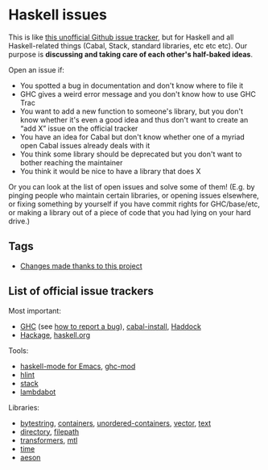 # Haskell issues

This is like [this unofficial Github issue tracker](https://github.com/isaacs/github), but for Haskell and all Haskell-related things (Cabal, Stack, standard libraries, etc etc etc). Our purpose is **discussing and taking care of each other's half-baked ideas**.

Open an issue if:

* You spotted a bug in documentation and don't know where to file it
* GHC gives a weird error message and you don't know how to use GHC Trac
* You want to add a new function to someone's library, but you don't know whether it's even a good idea and thus don't want to create an “add X” issue on the official tracker
* You have an idea for Cabal but don't know whether one of a myriad open Cabal issues already deals with it
* You think some library should be deprecated but you don't want to bother reaching the maintainer
* You think it would be nice to have a library that does X

Or you can look at the list of open issues and solve some of them! (E.g. by pinging people who maintain certain libraries, or opening issues elsewhere, or fixing something by yourself if you have commit rights for GHC/base/etc, or making a library out of a piece of code that you had lying on your hard drive.)

## Tags

* [Changes made thanks to this project](https://github.com/aelve/haskell-issues/issues?utf8=%E2%9C%93&q=label%3Awin)

## List of official issue trackers

Most important:

  * [GHC](https://ghc.haskell.org/trac/ghc/) (see [how to report a bug](https://ghc.haskell.org/trac/ghc/wiki/ReportABug)),
    [cabal-install](https://github.com/haskell/cabal),
    [Haddock](https://github.com/haskell/haddock/issues)
  * [Hackage](https://github.com/haskell/hackage-server),
    [haskell.org](https://github.com/haskell-infra/hl/issues)

Tools:

  * [haskell-mode for Emacs](https://github.com/haskell/haskell-mode),
    [ghc-mod](https://github.com/DanielG/ghc-mod/issues)
  * [hlint](https://github.com/ndmitchell/hlint/issues)
  * [stack](https://github.com/commercialhaskell/stack/issues)
  * [lambdabot](https://github.com/lambdabot/lambdabot/issues)

Libraries:

  * [bytestring](https://github.com/haskell/bytestring/issues),
    [containers](https://github.com/haskell/containers/issues),
    [unordered-containers](https://github.com/tibbe/unordered-containers/issues),
    [vector](https://github.com/haskell/vector/issues),
    [text](https://github.com/bos/text/issues)
  * [directory](https://github.com/haskell/directory/issues),
    [filepath](https://github.com/haskell/filepath/issues)
  * [transformers](http://hub.darcs.net/ross/transformers/issues),
    [mtl](https://github.com/ekmett/mtl/issues)
  * [time](https://github.com/haskell/time/issues)
  * [aeson](https://github.com/bos/aeson/issues)
